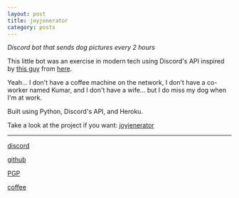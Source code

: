 ```yaml
---
layout: post
title: joyjenerator
category: posts
---
```


*Discord bot that sends dog pictures every 2 hours*

This little bot was an exercise in modern tech using Discord's API inspired by [this guy](https://www.jitbit.com/alexblog/249-now-thats-what-i-call-a-hacker) from [here](https://github.com/NARKOZ/hacker-scripts).

Yeah... I don't have a coffee machine on the network, I don't have a co-worker named Kumar, and I don't have a wife... but I do miss my dog when I'm at work.

Built using Python, Discord's API, and Heroku.

Take a look at the project if you want:
[joyjenerator][joyjenerator]

---

[discord][discord]

[github][dqd]

[PGP][PGP]

[coffee][coffee]

[discord]: https://discord.com/channels/@me/dqd#0143
[dqd]: https://github.com/dqdang
[PGP]: https://raw.githubusercontent.com/dqdang/dqdang.github.io/master/derek-dang.asc
[coffee]: https://www.buymeacoffee.com/dqdang
[joyjenerator]: https://github.com/dqdang/joyjenerator
